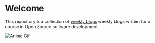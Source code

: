 # Welcome

This repository is a collection of [weekly blogs] weekly blogs written for a course in Open Source software development.

![Anime Gif](https://i.pinimg.com/originals/97/5d/a0/975da0e8a0a67cb65fa3bbbae10c05de.gif)





[weekly blogs]: https://hunter-college-ossd-fall-2019.github.io/giocare-weekly/
